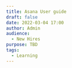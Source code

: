 ```yaml
---
title: Asana User guide
draft: false
date: 2022-03-04 17:00
author: Admin
audience:
  - New Hires
purpose: TBD
tags:
  - Learning
---
```

